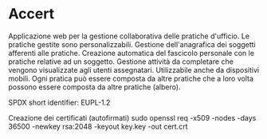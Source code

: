 # Accert
Applicazione web per la gestione collaborativa delle pratiche d'ufficio.
Le pratiche gestite sono personalizzabili. Gestione dell'anagrafica dei
soggetti afferenti alle pratiche. Creazione automatica del fascicolo
personale con le pratiche relative ad un soggetto. Gestione attività da
completare che vengono visualizzate agli utenti assegnatari. Utilizzabile
anche da dispositivi mobili. Ogni pratica può essere composta da altre
pratiche che a loro volta possono essere composta da altre pratiche
(albero). 

SPDX short identifier: EUPL-1.2


Creazione dei certificati (autofirmati)
    sudo openssl req -x509 -nodes -days 36500 -newkey rsa:2048 -keyout key.key -out cert.crt